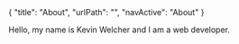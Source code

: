 <data>
{
    "title": "About",
    "urlPath": "",
    "navActive": "About"
}
</data>

Hello, my name is Kevin Welcher and I am a web developer.

